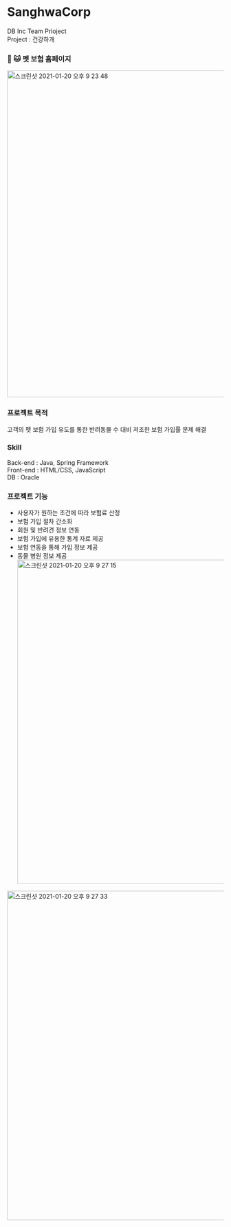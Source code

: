 # SanghwaCorp
 DB Inc Team Prioject</br>
 Project : 건강하개</br>
### 🐶 🐱 펫 보험 홈페이지
 <img width="758" alt="스크린샷 2021-01-20 오후 9 23 48" src="https://user-images.githubusercontent.com/70561950/105174359-cb907a80-5b65-11eb-990f-6227648b0d01.png">
</br>

 ### 프로젝트 목적
 고객의 펫 보험 가입 유도를 통한 반려동물 수 대비 저조한 보험 가입률 문제 해결</br>
 ### Skill
 Back-end : Java, Spring Framework</br>
 Front-end : HTML/CSS, JavaScript</br>
 DB : Oracle</br>
 ### 프로젝트 기능
 - 사용자가 원하는 조건에 따라 보험료 산정</br>
 - 보험 가입 절차 간소화</br>
 - 회원 및 반려견 정보 연동</br>
 - 보험 가입에 유용한 통계 자료 제공</br>
 - 보험 연동을 통해 가입 정보 제공</br>
 - 동물 병원 정보 제공</br>
<img width="751" alt="스크린샷 2021-01-20 오후 9 27 15" src="https://user-images.githubusercontent.com/70561950/105174712-51142a80-5b66-11eb-841b-5a646ce70b6f.png"></br>
<img width="764" alt="스크린샷 2021-01-20 오후 9 27 33" src="https://user-images.githubusercontent.com/70561950/105174718-52ddee00-5b66-11eb-8670-c233309e679c.png">
